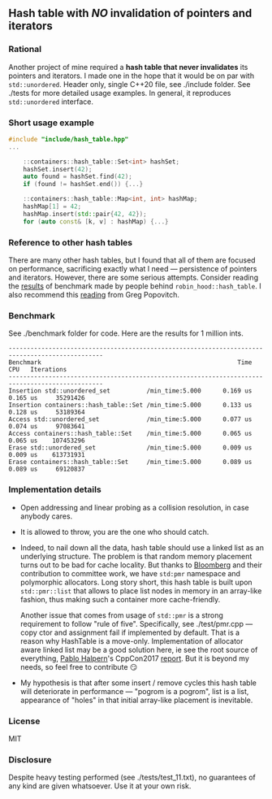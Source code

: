 ## Hash table with *NO* invalidation of pointers and iterators

### Rational
Another project of mine required a **hash table that never invalidates** its pointers and iterators. I made one in the hope that it would be on par with `std::unordered`. Header only, single C++20 file, see ./include folder. See ./tests for more detailed usage examples. In general, it reproduces `std::unordered` interface.

### Short usage example
```cpp
#include "include/hash_table.hpp"
...

    ::containers::hash_table::Set<int> hashSet;
    hashSet.insert(42);
    auto found = hashSet.find(42);
    if (found != hashSet.end()) {...}

    ::containers::hash_table::Map<int, int> hashMap;
    hashMap[1] = 42;
    hashMap.insert(std::pair{42, 42});
    for (auto const& [k, v] : hashMap) {...}

```

### Reference to other hash tables
There are many other hash tables, but I found that all of them are focused on performance, sacrificing exactly what I need — persistence of pointers and iterators. However, there are some serious attempts. Consider reading the [results](https://martin.ankerl.com/2019/04/01/hashmap-benchmarks-01-overview/) of benchmark made by people behind `robin_hood::hash_table`. I also recommend this [reading](https://greg7mdp.github.io/parallel-hashmap/) from Greg Popovitch.

### Benchmark
See ./benchmark folder for code. 
Here are the results for 1 million ints. 
```
------------------------------------------------------------------------------------------------
Benchmark                                                      Time             CPU   Iterations
------------------------------------------------------------------------------------------------
Insertion std::unordered_set          /min_time:5.000      0.169 us        0.165 us     35291426
Insertion containers::hash_table::Set /min_time:5.000      0.133 us        0.128 us     53189364
Access std::unordered_set             /min_time:5.000      0.077 us        0.074 us     97083641
Access containers::hash_table::Set    /min_time:5.000      0.065 us        0.065 us    107453296
Erase std::unordered_set              /min_time:5.000      0.009 us        0.009 us    613731931
Erase containers::hash_table::Set     /min_time:5.000      0.089 us        0.089 us     69120837

```

### Implementation details
* Open addressing and linear probing as a collision resolution, in case anybody cares. 

* It is allowed to throw, you are the one who should catch. 

* Indeed, to nail down all the data, hash table should use a linked list as an underlying structure. The problem is that random memory placement turns out to be bad for cache locality. 
But thanks to [Bloomberg](https://github.com/bloomberg) and their contribution to committee work, we have `std:pmr` namespace and polymorphic allocators.
Long story short, this hash table is built upon `std::pmr::list` that allows to place list nodes in memory in an array-like fashion, thus making such a container more cache-friendly.

  Another issue that comes from usage of `std::pmr` is a strong requirement to follow "rule of five". Specifically, see ./test/pmr.cpp — copy ctor and assignment fail if implemented by default. That is a reason why HashTable is a move-only. Implementation of allocator aware linked list may be a good solution here, ie see the root source of everything, [Pablo Halpern](https://github.com/phalpern)'s CppCon2017 [report](https://www.youtube.com/watch?v=v3dz-AKOVL8). But it is beyond my needs, so feel free to contribute :smirk:

* My hypothesis is that after some insert / remove cycles this hash table will deteriorate in performance — "pogrom is a pogrom", list is a list, appearance of "holes" in that initial array-like placement is inevitable.

### License
MIT

### Disclosure
Despite heavy testing performed (see ./tests/test_11.txt), no guarantees of any kind are given whatsoever. Use it at your own risk.
